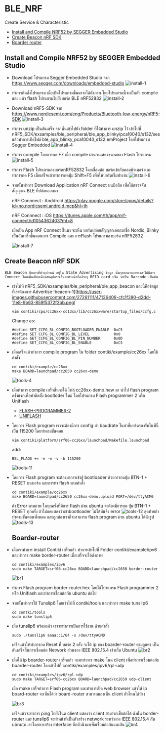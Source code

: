 # BLE_NRF
Create Service & Characteristic 

* [Install and Compile NRF52 by SEGGER Embedded Studio](#install-and-compile-nrf52-by-segger-embedded-studio)
* [Create Beacon nRF SDK](#create-beacon-nrf-sdk)
* [Boarder router](#boarder-router)

## Install and Compile NRF52 by SEGGER Embedded Studio
* Download โปรแกรม Segger Embedded Studio จาก https://www.segger.com/downloads/embedded-studio
  ![install-1](https://user-images.githubusercontent.com/27261111/47130455-f1ae7c80-d2c3-11e8-854e-56ccbae629ef.png)

* ทำการติดตั้งโปรแกรม เมื่อเปิดโปรแกรมขึ้นมาจะได้ดังภาพ โดยโปรแกรมนี้จะเป็นตัว compile และ แล้ว flash โปรแกรมไปยังบอร์ด BLE nRF52832
  ![install-2](https://user-images.githubusercontent.com/27261111/47130492-20c4ee00-d2c4-11e8-946c-3bd56e9ab98d.png)
  
* Download nRF5-SDK จาก https://www.nordicsemi.com/eng/Products/Bluetooth-low-energy/nRF5-SDK
  ![install-3](https://user-images.githubusercontent.com/27261111/47130546-58cc3100-d2c4-11e8-9a83-70eee5cb0919.png)
  
* ทำการ unzip เป็นอันเสร็จ จากนั้นเข้าไปยัง folder ที่ได้ทำการ unzip ไว้ เข้าไปที่ nRF5_SDK/exsamples/ble_peripheral/ble_app_blinky/pca10040/s132/ses แล้วทำการเปิดไฟล์ ble_app_blinky_pca10040_s132.emProject โดยโปรแกรม Segger Embedded
  ![install-4](https://user-images.githubusercontent.com/27261111/47135903-2af2e680-d2dc-11e8-84cc-838c3d657066.png)
* ทำการ compile โดยการกด F7 เมื่อ compile ผ่านจะแสดงขนาดของ Flash โปรแกรม
  ![install-5](https://user-images.githubusercontent.com/27261111/47136011-8c1aba00-d2dc-11e8-9a15-2d5066dc5f55.png)
* ทำการ Flash โปรแกรมลงบอร์ดnRF52832 โดยเชื่อมต่อ บอร์ดเข้ากับคอมพิวเตอร์ และทำการกด F5  เมื่อเสร็จแล้วทำการกดปุ่ม Shift+F5 เพื่อให้บอร์ดเริ่มทำงาน 
  ![install-6](https://user-images.githubusercontent.com/27261111/47136051-af456980-d2dc-11e8-9cda-18d22df22d17.png)
* จากนั้นทำการ Download Application nRF Connect บนมือถือ เพื่อใช้ตรวจจับ สัญญาณ BLE ที่ปล่อยออกมา 

   nRF Connnect : Anddroid
    https://play.google.com/store/apps/details?id=no.nordicsemi.android.mcp&hl=th

   nRF Connnect : iOS
    https://itunes.apple.com/th/app/nrf-connect/id1054362403?mt=8
    
    เมื่อเปิด App nRF Connect ขึ้นมา จะเห็น บอร์ดปล่อยสัญญาณออกมาชื่อ Nordic_Blinky เป็นอันเสร็จขึ้นตอนการ Compile และ การFlash โปรแกรมลงบอร์ด nRF52832 
    
    ![install-7](https://user-images.githubusercontent.com/27261111/47136094-d0a65580-d2dc-11e8-8d0f-e6daae3d35f6.png)

## Create Beacon nRF SDK
    BLE Beacon คือการที่ตัวอุปกรณ์ อยู่ใน State Advertising ข้อมูล นั้นๆออกมาตลอดเวลาไม่มีการ Connect โดยเมื่อเทียบเคียงกับอุปกรณ์อื่นจะทำหน้าที่คล้ายๆ RFID card หรือ จะเป็น Barcode เป็นต้น
* เข้าไปที่ nRF5_SDK/exsamples/ble_peripheral/ble_app_beacon และนี้คือข้อมูลที่เราต้องการ Advertise 
  !beacon-1](https://user-images.githubusercontent.com/27261111/47136409-cfc1f380-d2dd-11e8-9b63-859f5372f2bb.png)
  ```
  vim contiki/cpu/cc26xx-cc13xx/lib/cc26xxware/startup_files/ccfg.c
  ```
  Change as:
  ```
  #define SET_CCFG_BL_CONFIG_BOOTLOADER_ENABLE  0xC5
  #define SET_CCFG_BL_CONFIG_BL_LEVEL           0x0
  #define SET_CCFG_BL_CONFIG_BL_PIN_NUMBER      0x0D
  #define SET_CCFG_BL_CONFIG_BL_ENABLE          0xC5
  ```
* เมื่อเสร็จแล้วทำการ compile program ใน folder contiki/example/cc26xx โดยใช้คำสั่ง
  ```
  cd contiki/example/cc26xx
  make BOARD=launchpad/cc2650 cc26xx-demo
  ```
  ![tools-4](https://user-images.githubusercontent.com/27261111/45929470-86031900-bf7c-11e8-8abd-8a4fdba02a48.png)
* เมื่อทำการ compile เสร็จสิ้นจะได้ ไฟล์ cc26xx-demo.hew มา นำไป flash program ครั้งแรกเพื่อทำติดตั้ง bootloder ใหม่ โดยโปรแกรม Flash programmer 2 หรือ Uniflash
  * [FLASH-PROGRAMMER-2](http://www.ti.com/tool/FLASH-PROGRAMMER)
  * [UNIFLASH](http://www.ti.com/tool/UNIFLASH)
* โดยการ Flash program เราจะต้องมีการ config ค่า baudrate ในค่าที่บอร์ดรองรับในทีนี้เป็น 115200 โดยทำตามขั้นตอน
  ```
  vim contiki/platform/srf06-cc26xx/launchpad/Makefile.launchpad
  ```
  add:
  ```
  BSL_FLAGS += -e -w -v -b 115200
  ```
  ![tools-11](https://user-images.githubusercontent.com/27261111/45929592-1d1ca080-bf7e-11e8-8dc0-2950e194b05f.png)
* โดยการ Flash program จะต้องมาการเข้าสู้ bootloader ด้วยการกดปุ่ม BTN-1 + RESET บนบอร์ด และการทำ flash ตามคำสั่ง
  ```
  cd contiki/example/cc26xx
  make BOARD=launchpad/cc2650 cc26xx-demo.upload PORT=/dev/ttyACM0
  ```
  ถ้า Error ตามภาพ ในทุกครั้งที่มีการ flash ผ่าน ubuntu จะต้องมีการกด ปุ่ม BTN-1 + RESET ทุกครั้ง ถ้าไม่กดแสดงว่าเข้าbootloader ไม่ได้มันจึง error
  ![tools-12](https://user-images.githubusercontent.com/27261111/45929628-99af7f00-bf7e-11e8-8cc7-d1d6c536f534.png)
  สุดท้ายถ้าทำตามขั้นตอนทั้งหมด และถูกต้องเราก็จะสามารถ flash program ผ่าน ubuntu ได้ดังรูป
  ![tools-13](https://user-images.githubusercontent.com/27261111/45929638-c368a600-bf7e-11e8-88b7-8fb680412d93.png)
  
  ## Boarder-router
* เมื่อเราทำการ install Contiki เสร็จแล้ว ทำการเข้าไปที่ Folder contiki/example/ipv6 และทำการ make border-router เมื่อเสร็จจะได้ดังภาพ
    ```
    cd contiki/examples/ipv6
    sudo make TARGET=srf06-cc26xx BOARD=launchpad/cc2650 border-router

    ```
    ![br1](https://user-images.githubusercontent.com/27261111/45938769-3ca3df80-bff7-11e8-9c2c-af284da28c76.png)
* ทำการ Flash program border-router.hex โดยใช้โปรแกรม Flash programmer 2 หรือ Uniflash และทำการเชื่อมต่อกับ ubuntu ต่อไป
* จากนั้นทำการใช้ Tunslip6 โดยเข้าไปที่ contiki/tools และทำการ make tunslip6
    ```
    cd contki/tools
    sudo make tunslip6
    ```
* เมื่อ tunslip6 พร้อมแล้ว เราจะทำการเปิดการใช้งาน ด้วยคำสั่ง 
    ```
    sudo ./tunslip6 aaaa::1/64 -s /dev/ttyACM0
    ```
    เสร็จแล้วให้ทำการกด Reset ที่ บอร์ด  2 ครั้ง จะได้ ip ของ boarder-router ตามลูกศร เป็นอันเสร็จสิ้นการเชื่อมต่อ Network ส่วนของ IEEE 802.15.4 เข้าเก็บ Ubuntu
    ![br2](https://user-images.githubusercontent.com/27261111/45938805-9efce000-bff7-11e8-9e94-f8f919b6e1ad.png)
* เมื่อได้ ip boarder-router เสร็จแล้ว จะมาทำการ make โนด client เพื่อทำการเชื่อมต่อกับ boarder-router โดยเข้าไปที่ contiki/examples/ipv6/rpl-udp
  ```
  cd contiki/examples/ipv6/rpl-udp
  sudo make TARGET=srf06-cc26xx BOARD=launchpad/cc2650 udp-client
  ```
  
  เมื่อ make เสร็จทำการ Flash program และทำการเปิด web browser แล้วใส่ ip board-router จะเห็นได้ว่า board-router สามารถมองเห็น client ตัวไหนได้บ้าง
  
  ![br3](https://user-images.githubusercontent.com/27261111/45938858-074bc180-bff8-11e8-9067-4c489aa2dadc.png)
  
  เสร็จแล้วจะทำการ ping ไปยังโนด client แสดงว่า client สามารถเชื่อต่อได้ ดังนั้น border-router และ tunslip6 จะทำหน้าที่เป็นตัวสร้าง network ระหว่างวง IEEE 802.15.4 กับ ubnutu เราโดยการสร้าง interface อีกตัวนึงมาเพื่อเชื่อมต่อกันและกัน
  ![br4](https://user-images.githubusercontent.com/27261111/45938864-192d6480-bff8-11e8-8f8d-becfb6dd23c3.png)
